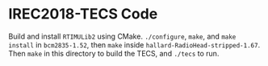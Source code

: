 # IREC2018-TECS Code
Build and install `RTIMULib2` using CMake.
`./configure`, `make`, and `make install` in `bcm2835-1.52`, then `make` inside `hallard-RadioHead-stripped-1.67`.
Then `make` in this directory to build the TECS, and `./tecs` to run.
